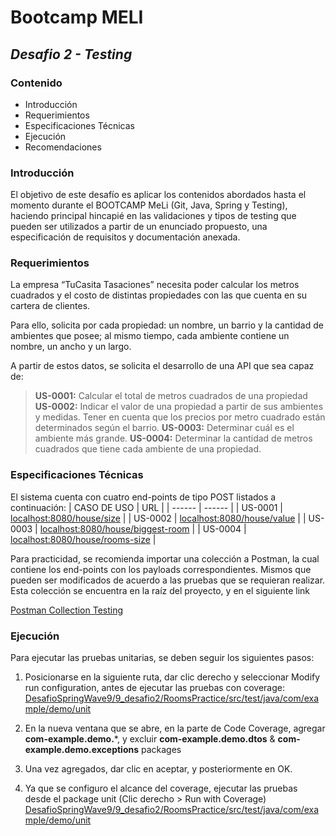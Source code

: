 # Bootcamp MELI
## _Desafio 2 - Testing_

### Contenido
* Introducción
* Requerimientos
* Especificaciones Técnicas
* Ejecución
* Recomendaciones


### Introducción
El objetivo de este desafío es aplicar los contenidos abordados hasta el momento durante el BOOTCAMP MeLi (Git, Java, Spring y Testing), haciendo principal hincapié en las validaciones y tipos de testing que pueden ser utilizados a partir de un enunciado propuesto, una especificación de requisitos y documentación anexada.


### Requerimientos
La empresa “TuCasita Tasaciones” necesita poder calcular los metros cuadrados y el costo de distintas propiedades con las que cuenta en su cartera de clientes.

Para ello, solicita por cada propiedad: un nombre, un barrio y la cantidad de ambientes que posee; al mismo tiempo, cada ambiente contiene un nombre, un ancho y un largo.

A partir de estos datos, se solicita el desarrollo de una API que sea capaz de:

> **US-0001:** Calcular el total de metros cuadrados de una propiedad
> **US-0002:** Indicar el valor de una propiedad a partir de sus ambientes y medidas. Tener en cuenta que los precios por metro cuadrado están determinados según el barrio.
> **US-0003:** Determinar cuál es el ambiente más grande.
> **US-0004:** Determinar la cantidad de metros cuadrados que tiene cada ambiente de una propiedad.

### Especificaciones Técnicas
El sistema cuenta con cuatro end-points de tipo POST listados a continuación:
| CASO DE USO | URL |
| ------ | ------ |
| US-0001 | [localhost:8080/house/size][PlDb] |
| US-0002 | [localhost:8080/house/value][PlGh] |
| US-0003 | [localhost:8080/house/biggest-room][PlGd] |
| US-0004 | [localhost:8080/house/rooms-size][PlOd] |

Para practicidad, se recomienda importar una colección a Postman, la cual contiene los end-points con los payloads correspondientes. Mismos que pueden ser modificados de acuerdo a las pruebas que se requieran realizar. Esta colección se encuentra en la raíz del proyecto, y en el siguiente link

[Postman Collection Testing](https://www.getpostman.com/collections/48c01cd0bd2b9ce6fcb2)

### Ejecución
Para ejecutar las pruebas unitarias, se deben seguir los siguientes pasos:

1. Posicionarse en la siguiente ruta, dar clic derecho y seleccionar Modify run configuration, antes de ejecutar las pruebas con coverage:
    [DesafioSpringWave9/9_desafio2/RoomsPractice/src/test/java/com/example/demo/unit][PlDb]
2. En la nueva ventana que se abre, en la parte de Code Coverage, agregar **com-example.demo.***, y excluir **com-example.demo.dtos** & **com-example.demo.exceptions** packages
3. Una vez agregados, dar clic en aceptar, y posteriormente en OK.
4. Ya que se configuro el alcance del coverage, ejecutar las pruebas desde el package unit (Clic derecho > Run with Coverage)
    [DesafioSpringWave9/9_desafio2/RoomsPractice/src/test/java/com/example/demo/unit][PlDb]

   [dill]: <https://github.com/joemccann/dillinger>
   [git-repo-url]: <https://github.com/joemccann/dillinger.git>
   [john gruber]: <http://daringfireball.net>
   [df1]: <http://daringfireball.net/projects/markdown/>
   [markdown-it]: <https://github.com/markdown-it/markdown-it>
   [Ace Editor]: <http://ace.ajax.org>
   [node.js]: <http://nodejs.org>
   [Twitter Bootstrap]: <http://twitter.github.com/bootstrap/>
   [jQuery]: <http://jquery.com>
   [@tjholowaychuk]: <http://twitter.com/tjholowaychuk>
   [express]: <http://expressjs.com>
   [AngularJS]: <http://angularjs.org>
   [Gulp]: <http://gulpjs.com>

   [PlDb]: <https://github.com/joemccann/dillinger/tree/master/plugins/dropbox/README.md>
   [PlGh]: <https://github.com/joemccann/dillinger/tree/master/plugins/github/README.md>
   [PlGd]: <https://github.com/joemccann/dillinger/tree/master/plugins/googledrive/README.md>
   [PlOd]: <https://github.com/joemccann/dillinger/tree/master/plugins/onedrive/README.md>
   [PlMe]: <https://github.com/joemccann/dillinger/tree/master/plugins/medium/README.md>
   [PlGa]: <https://github.com/RahulHP/dillinger/blob/master/plugins/googleanalytics/README.md>
